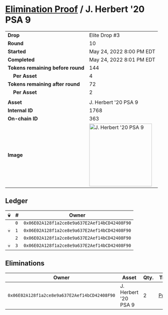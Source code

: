 # [Elimination Proof](./readme.md) / J. Herbert &#039;20 PSA 9

|||
|---|---|
| **Drop** | Elite Drop #3 |
| **Round** | 10 |
| **Started** | May 24, 2022 8:00 PM EDT |
| **Completed** | May 24, 2022 8:01 PM EDT |
| **Tokens remaining before round** | 144 |
| **&nbsp;&nbsp;&nbsp;&nbsp;Per Asset** | 4 |
| **Tokens remaining after round** | 72 |
| **&nbsp;&nbsp;&nbsp;&nbsp;Per Asset** | 2 |
| | |
| **Asset** | J. Herbert &#039;20 PSA 9 |
| **Internal ID** | 1768 |
| **On-chain ID** | 363 |
| **Image** | <img src="https://tcdn.blokpax.com/9648a5d9-1842-4f5a-b0eb-51d9e32081c7/b5f4763b4fffe8ac2ffb2f406c62eb72a3b782b3a23cb895586474432a2c922d.png" height="200" alt="J. Herbert &#039;20 PSA 9" /> |

## Ledger

| 💀 | # | Owner |
| --- | --- | --- |
|  | `0` | `0x06E02A128f1a2ce8e9a637E2Aef14bCD42408F90` |
| 💀 | `1` | `0x06E02A128f1a2ce8e9a637E2Aef14bCD42408F90` |
|  | `2` | `0x06E02A128f1a2ce8e9a637E2Aef14bCD42408F90` |
| 💀 | `3` | `0x06E02A128f1a2ce8e9a637E2Aef14bCD42408F90` |


## Eliminations

| Owner | Asset | Qty. | Transaction |
| --- | --- | --- | --- |
| `0x06E02A128f1a2ce8e9a637E2Aef14bCD42408F90` | J. Herbert '20 PSA 9 | 2 | [Polygonscan](https://polygonscan.com/tx/0xac5e73ef0cda1092ccd99d2e72b8af8ef7a8023a88ecb960ba1c9ca58b1c1e4e) |
